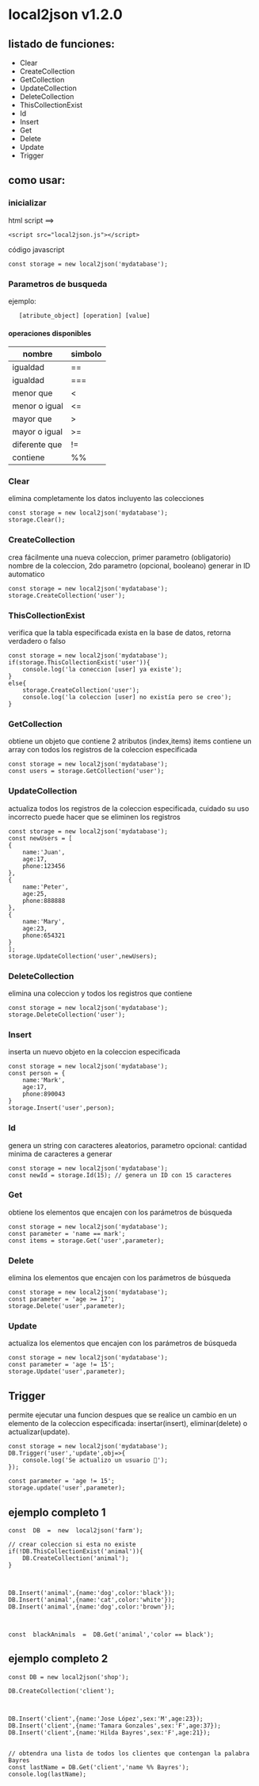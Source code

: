 # local2json v1.2.0

## listado de funciones:

 - Clear
 - CreateCollection
 - GetCollection
 - UpdateCollection
 - DeleteCollection
 - ThisCollectionExist
 - Id
 - Insert
 - Get
 - Delete
 - Update
 - Trigger

## como usar:

### inicializar
html script ==>

    <script src="local2json.js"></script>

código javascript

    const storage = new local2json('mydatabase');

   ### Parametros de busqueda
   ejemplo:
   
       [atribute_object] [operation] [value]


#### operaciones disponibles
|nombre| simbolo |
|--|--|
| igualdad | == |
| igualdad | === |
| menor que | < |
| menor o igual|<= |
|mayor que| >|
|mayor o igual| >= |
|diferente que| !=|
|contiene | %% |

### Clear
elimina completamente los datos incluyento las colecciones

    const storage = new local2json('mydatabase');
    storage.Clear();

### CreateCollection
crea fácilmente una nueva coleccion, primer parametro (obligatorio) nombre de la coleccion, 2do parametro (opcional, booleano) generar in ID automatico

    const storage = new local2json('mydatabase');
    storage.CreateCollection('user');

### ThisCollectionExist
verifica que la tabla especificada exista en la base de datos, retorna verdadero o falso

    const storage = new local2json('mydatabase');
    if(storage.ThisCollectionExist('user')){
        console.log('la coneccion [user] ya existe');
    }
    else{
        storage.CreateCollection('user');
        console.log('la coleccion [user] no existía pero se creo');
    }

### GetCollection
obtiene un objeto que contiene 2 atributos (index,items) items contiene un array con todos los registros de la coleccion especificada

    const storage = new local2json('mydatabase');
    const users = storage.GetCollection('user');

### UpdateCollection
actualiza todos los registros de la coleccion especificada, cuidado su uso incorrecto puede hacer que se eliminen los registros

    const storage = new local2json('mydatabase');
    const newUsers = [
    {
	    name:'Juan',
	    age:17,
	    phone:123456
    },
    {
	    name:'Peter',
	    age:25,
	    phone:888888
    },
    {
	    name:'Mary',
	    age:23,
	    phone:654321
    }
    ];
    storage.UpdateCollection('user',newUsers);

### DeleteCollection
elimina una coleccion y todos los registros que contiene

    const storage = new local2json('mydatabase');
    storage.DeleteCollection('user');

### Insert
inserta un nuevo objeto en la coleccion especificada

    const storage = new local2json('mydatabase');
    const person = {
	    name:'Mark',
	    age:17,
	    phone:890043
    }
    storage.Insert('user',person);

### Id
genera un string con caracteres aleatorios, parametro opcional: cantidad minima de caracteres a generar

    const storage = new local2json('mydatabase');
    const newId = storage.Id(15); // genera un ID con 15 caracteres

### Get
obtiene los elementos que encajen con los parámetros de búsqueda

    const storage = new local2json('mydatabase');
    const parameter = 'name == mark';
    const items = storage.Get('user',parameter);
    
### Delete
elimina los elementos que encajen con los parámetros de búsqueda

	const storage = new local2json('mydatabase');
    const parameter = 'age >= 17';
    storage.Delete('user',parameter);

### Update
actualiza los elementos que encajen con los parámetros de búsqueda

	const storage = new local2json('mydatabase');
    const parameter = 'age != 15';
    storage.Update('user',parameter);

## Trigger
permite ejecutar una funcion despues que se realice un cambio en un elemento de la coleccion especificada: insertar(insert), eliminar(delete) o actualizar(update).

    const storage = new local2json('mydatabase');
    DB.Trigger('user','update',obj=>{
        console.log('Se actualizo un usuario 🔄');
    });

    const parameter = 'age != 15';
    storage.update('user',parameter);

## ejemplo completo 1

    const  DB  =  new  local2json('farm');
    
    // crear coleccion si esta no existe
    if(!DB.ThisCollectionExist('animal')){
        DB.CreateCollection('animal');
    }
    
      
    
    DB.Insert('animal',{name:'dog',color:'black'});
    DB.Insert('animal',{name:'cat',color:'white'});
    DB.Insert('animal',{name:'dog',color:'brown'});
    
      
    
    const  blackAnimals  =  DB.Get('animal','color == black');
    
    

## ejemplo completo 2
    const DB = new local2json('shop');
    
    DB.CreateCollection('client');
    
      
    
    DB.Insert('client',{name:'Jose López',sex:'M',age:23});
    DB.Insert('client',{name:'Tamara Gonzales',sex:'F',age:37});
    DB.Insert('client',{name:'Hilda Bayres',sex:'F',age:21});
    
      
    // obtendra una lista de todos los clientes que contengan la palabra Bayres
    const lastName = DB.Get('client','name %% Bayres');
    console.log(lastName);